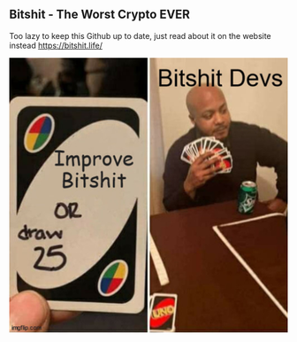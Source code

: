 ## Bitshit - The Worst Crypto EVER

Too lazy to keep this Github up to date, just read about it on the website instead https://bitshit.life/

![Awesome Meme](./awesome_meme.jpg)
